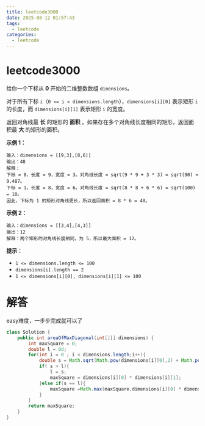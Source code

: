 ```yaml
---
title: leetcode3000
date: 2025-08-12 01:57:43
tags: 
  - leetcode
categories: 
  - leetcode
---
```

# leetcode3000

给你一个下标从 **0** 开始的二维整数数组 `dimensions`。

对于所有下标 `i`（`0 <= i < dimensions.length`），`dimensions[i][0]` 表示矩形 `i` 的长度，而 `dimensions[i][1]` 表示矩形 `i` 的宽度。

返回对角线最 **长** 的矩形的 **面积** 。如果存在多个对角线长度相同的矩形，返回面积最 **大** 的矩形的面积。

 

**示例 1：**

```
输入：dimensions = [[9,3],[8,6]]
输出：48
解释：
下标 = 0，长度 = 9，宽度 = 3。对角线长度 = sqrt(9 * 9 + 3 * 3) = sqrt(90) ≈ 9.487。
下标 = 1，长度 = 8，宽度 = 6。对角线长度 = sqrt(8 * 8 + 6 * 6) = sqrt(100) = 10。
因此，下标为 1 的矩形对角线更长，所以返回面积 = 8 * 6 = 48。
```

**示例 2：**

```
输入：dimensions = [[3,4],[4,3]]
输出：12
解释：两个矩形的对角线长度相同，为 5，所以最大面积 = 12。
```



**提示：**

- `1 <= dimensions.length <= 100`
- `dimensions[i].length == 2`
- `1 <= dimensions[i][0], dimensions[i][1] <= 100`



# 解答

easy难度，一步步完成就可以了

```java
class Solution {
    public int areaOfMaxDiagonal(int[][] dimensions) {
        int maxSquare = 0;
        double l = 0d;
        for(int i = 0 ; i < dimensions.length;i++){
            double s = Math.sqrt(Math.pow(dimensions[i][0],2) + Math.pow(dimensions[i][1],2));
            if( s > l){
                l = s;
                maxSquare = dimensions[i][0] * dimensions[i][1];
            }else if(s == l){
                maxSquare =Math.max(maxSquare,dimensions[i][0] * dimensions[i][1]) ;
            }
        }
        return maxSquare;
    }
}
```

